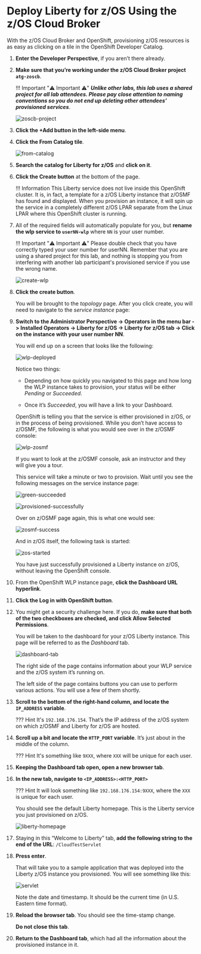 # Deploy Liberty for z/OS Using the z/OS Cloud Broker

With the z/OS Cloud Broker and OpenShift, provisioning z/OS resources is as easy as clicking on a tile in the OpenShift Developer Catalog.

1. **Enter the Developer Perspective**, if you aren’t there already.

1. **Make sure that you’re working under the z/OS Cloud Broker project `atg-zoscb`**.

    !!! Important ":warning: Important :warning:"
        ***Unlike other labs, this lab uses a shared project for all lab attendees. Please pay close attention to naming conventions so you do not end up deleting other attendees’ provisioned services***.

    ![zoscb-project](images/zoscb-project.png)

1. **Click the +Add button in the left-side menu**.

1. **Click the From Catalog tile**.

    ![from-catalog](images/from-catalog.png)

1. **Search the catalog for Liberty for z/OS** and **click on it**.

1. **Click the Create button** at the bottom of the page.

    !!! Information
        This Liberty service does not live inside this OpenShift cluster. It is, in fact, a template for a z/OS Liberty instance that z/OSMF has found and displayed. When you provision an instance, it will spin up the service in a completely different z/OS LPAR separate from the Linux LPAR where this OpenShift cluster is running.

1. All of the required fields will automatically populate for you, but **rename the wlp service to `userNN-wlp`** where `NN` is your user number.

    !!! Important ":warning: Important :warning:"
        Please double check that you have correctly typed your user number for userNN. Remember that you are using a shared project for this lab, and nothing is stopping you from interfering with another lab participant's provisioned service if you use the wrong name.

    ![create-wlp](images/create-wlp.png)

1. **Click the create button**.

    You will be brought to the *topology* page. After you click create, you will need to navigate to the *service instance* page:

1. **Switch to the Administrator Perspective -> Operators in the menu bar -> Installed Operators -> Liberty for z/OS -> Liberty for z/OS tab -> Click on the instance with your user number NN**.

    You will end up on a screen that looks like the following:

    ![wlp-deployed](images/wlp-deployed.png)

    Notice two things:

    * Depending on how quickly you navigated to this page and how long the WLP instance takes to provision, your status will be either *Pending* or *Succeeded*.

    * Once it’s *Succeeded*, you will have a link to your Dashboard.

    OpenShift is telling you that the service is either provisioned in z/OS, or in the process of being provisioned. While you don’t have access to z/OSMF, the following is what you would see over in the z/OSMF console:

    ![wlp-zosmf](images/wlp-zosmf.png)

    If you want to look at the z/OSMF console, ask an instructor and they will give you a tour.

    This service will take a minute or two to provision. Wait until you see the following messages on the service instance page:

    ![green-succeeded](images/green-succeeded.png)

    ![provisioned-successfully](images/provisioned-successfully.png)

    Over on z/OSMF page again, this is what one would see:

    ![zosmf-success](images/zosmf-success.png)

    And in z/OS itself, the following task is started:

    ![zos-started](images/zos-started.png)

    You have just successfully provisioned a Liberty instance on z/OS, without leaving the OpenShift console.

1. From the OpenShift WLP instance page, **click the Dashboard URL hyperlink**.

1. **Click the Log in with OpenShift button**.

1. You might get a security challenge here. If you do, **make sure that both of the two checkboxes are checked, and click Allow Selected Permissions**.

    You will be taken to the dashboard for your z/OS Liberty instance. This page will be referred to as the *Dashboard* tab.

    ![dashboard-tab](images/dashboard-tab.png)

    The right side of the page contains information about your WLP service and the z/OS system it’s running on.

    The left side of the page contains buttons you can use to perform various actions. You will use a few of them shortly.

1. **Scroll to the bottom of the right-hand column, and locate the `IP_ADDRESS` variable**.

    ??? Hint
        It's `192.168.176.154`. That’s the IP address of the z/OS system on which z/OSMF and Liberty for z/OS are hosted.

1. **Scroll up a bit and locate the `HTTP_PORT` variable**. It’s just about in the middle of the column.

    ??? Hint
        It's something like `9XXX`, where `XXX` will be unique for each user.

1. **Keeping the Dashboard tab open, open a new browser tab**.

1. **In the new tab, navigate to `<IP_ADDRESS>:<HTTP_PORT>`**

    ??? Hint
        It will look something like `192.168.176.154:9XXX`, where the `XXX` is unique for each user.

    You should see the default Liberty homepage. This is the Liberty service you just provisioned on z/OS.

    ![liberty-homepage](images/liberty-homepage.png)

1. Staying in this “Welcome to Liberty” tab, **add the following string to the end of the URL**: `/CloudTestServlet`

1. **Press enter**.

    That will take you to a sample application that was deployed into the Liberty z/OS instance you provisioned.  You will see something like this:

    ![servlet](images/servlet.png)

    Note the date and timestamp. It should be the current time (in U.S. Eastern time format).

1. **Reload the browser tab**.  You should see the time-stamp change.

    **Do not close this tab**.

1. **Return to the Dashboard tab**, which had all the information about the provisioned instance in it.
